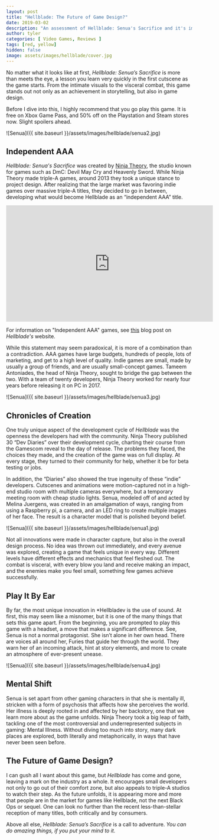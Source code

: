 ```yaml
---
layout: post
title: "Hellblade: The Future of Game Design?"
date: 2019-03-02
description: "An assessment of Hellblade: Senua's Sacrifice and it's impact on the game developer community."
author: tyler
categories: [ Video Games, Reviews ]
tags: [red, yellow]
hidden: false
image: assets/images/hellblade/cover.jpg
---
```


No matter what it looks like at first, *Hellblade: Senua’s Sacrifice* is more than meets the eye, a lesson you learn very quickly in the first cutscene as the game starts. From the intimate visuals to the visceral combat, this game stands out not only as an achievement in storytelling, but also in game design. 

Before I dive into this, I highly recommend that you go play this game. It is free on Xbox Game Pass, and 50% off on the Playstation and Steam stores now. Slight spoilers ahead.

![Senua]({{ site.baseurl }}/assets/images/hellblade/senua2.jpg)

## Independent AAA
*Hellblade: Senua's Sacrifice* was created by [Ninja Theory](https://ninjatheory.com/), the studio known for games such as DmC: Devil May Cry and Heavenly Sword. While Ninja Theory made triple-A games, around 2013 they took a unique stance to project design. After realizing that the large market was favoring indie games over massive triple-A titles, they decided to go in between, developing what would become Hellblade as an “independent AAA” title. 
    
<iframe width="560" height="315" src="https://www.youtube.com/embed/lL9X1Z0OAbs" frameborder="0" allow="accelerometer; autoplay; encrypted-media; gyroscope; picture-in-picture" allowfullscreen></iframe>

For information on "Independent AAA" games, see [this](https://www.hellblade.com/the-independent-aaa-proposition/) blog post on *Hellblade's* website.

While this statement may seem paradoxical, it is more of a combination than a contradiction. AAA games have large budgets, hundreds of people, lots of marketing, and get to a high level of quality. Indie games are small, made by usually a group of friends, and are usually small-concept games. Tameem Antoniades, the head of Ninja Theory, sought to bridge the gap between the two. With a team of twenty developers, Ninja Theory worked for nearly four years before releasing it on PC in 2017. 

![Senua]({{ site.baseurl }}/assets/images/hellblade/senua3.jpg)

## Chronicles of Creation

One truly unique aspect of the development cycle of *Hellblade* was the openness the developers had with the community. Ninja Theory published 30 “Dev Diaries” over their development cycle, charting their course from the Gamescom reveal to the day of release. The problems they faced, the choices they made, and the creation of the game was on full display. At every stage, they turned to their community for help, whether it be for beta testing or jobs. 

In addition, the “Diaries” also showed the true ingenuity of these “indie” developers. Cutscenes and animations were motion-captured not in a high-end studio room with multiple cameras everywhere, but a temporary meeting room with cheap studio lights. Senua, modeled off of and acted by Melina Juergens, was created in an amalgamation of ways, ranging from using a Raspberry pi, a camera, and an LED ring to create multiple images of her face. The result is a character model that is polished beyond belief. 

![Senua]({{ site.baseurl }}/assets/images/hellblade/senua1.jpg)

Not all innovations were made in character capture, but also in the overall design process. No idea was thrown out immediately, and every avenue was explored, creating a game that feels unique in every way. Different levels have different effects and mechanics that feel fleshed out. The combat is visceral, with every blow you land and receive making an impact, and the enemies make you feel small, something few games achieve successfully. 

## Play It By Ear

By far, the most unique innovation in *Hellbladev is the use of sound. At first, this may seem like a misnomer, but it is one of the many things that sets this game apart. From the beginning, you are prompted to play this game with a headset, a move that makes a significant difference. See, Senua is not a normal protagonist. She isn’t alone in her own head. There are voices all around her, Furies that guide her through the world. They warn her of an incoming attack, hint at story elements, and more to create an atmosphere of ever-present unease. 

![Senua]({{ site.baseurl }}/assets/images/hellblade/senua4.jpg)

## Mental Shift

Senua is set apart from other gaming characters in that she is mentally ill, stricken with a form of psychosis that affects how she perceives the world. Her illness is deeply rooted in and affected by her backstory, one that we learn more about as the game unfolds. Ninja Theory took a big leap of faith, tackling one of the most controversial and underrepresented subjects in gaming: Mental Illness. Without diving too much into story, many dark places are explored, both literally and metaphorically, in ways that have never been seen before. 

## The Future of Game Design?

I can gush all I want about this game, but *Hellblade* has come and gone, leaving a mark on the industry as a whole. It encourages small developers not only to go out of their comfort zone, but also appeals to triple-A studios to watch their step. As the future unfolds, it is appearing more and more that people are in the market for games like Hellblade, not the next Black Ops or sequel. One can look no further than the recent less-than-stellar reception of many titles, both critically and by consumers.

Above all else, *Hellblade: Senua’s Sacrifice* is a call to adventure. *You can do amazing things, if you put your mind to it.*
